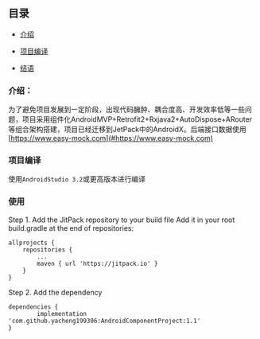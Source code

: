 ## 目录
- [介绍](#介绍)

- [项目编译](#项目编译)

- [结语](#结语)

### 介绍：

为了避免项目发展到一定阶段，出现代码臃肿、耦合度高、开发效率低等一些问题，项目采用组件化AndroidMVP+Retrofit2+Rxjava2+AutoDispose+ARouter等组合架构搭建，项目已经迁移到JetPack中的AndroidX。后端接口数据使用[https://www.easy-mock.com](#https://www.easy-mock.com)

### 项目编译

 使用`AndroidStudio 3.2`或更高版本进行编译

### 使用
Step 1. Add the JitPack repository to your build file
Add it in your root build.gradle at the end of repositories:

	allprojects {
		repositories {
			...
			maven { url 'https://jitpack.io' }
		}
	}
Step 2. Add the dependency

	dependencies {
	        implementation 'com.github.yacheng199306:AndroidComponentProject:1.1'
	}
